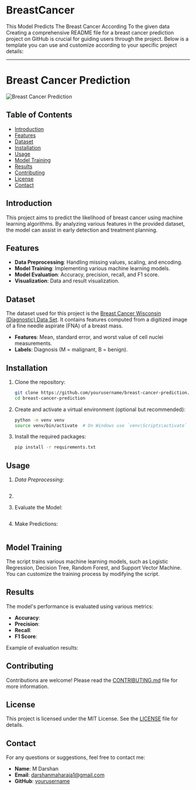 # BreastCancer
This Model Predicts The Breast Cancer According To the given data
Creating a comprehensive README file for a breast cancer prediction project on GitHub is crucial for guiding users through the project. Below is a template you can use and customize according to your specific project details:

---

# Breast Cancer Prediction

![Breast Cancer Prediction](header-image-url)

## Table of Contents

- [Introduction](#introduction)
- [Features](#features)
- [Dataset](#dataset)
- [Installation](#installation)
- [Usage](#usage)
- [Model Training](#model-training)
- [Results](#results)
- [Contributing](#contributing)
- [License](#license)
- [Contact](#contact)

## Introduction

This project aims to predict the likelihood of breast cancer using machine learning algorithms. By analyzing various features in the provided dataset, the model can assist in early detection and treatment planning.

## Features

- **Data Preprocessing**: Handling missing values, scaling, and encoding.
- **Model Training**: Implementing various machine learning models.
- **Model Evaluation**: Accuracy, precision, recall, and F1 score.
- **Visualization**: Data and result visualization.

## Dataset

The dataset used for this project is the [Breast Cancer Wisconsin (Diagnostic) Data Set](https://archive.ics.uci.edu/ml/datasets/Breast+Cancer+Wisconsin+(Diagnostic)). It contains features computed from a digitized image of a fine needle aspirate (FNA) of a breast mass.

- **Features**: Mean, standard error, and worst value of cell nuclei measurements.
- **Labels**: Diagnosis (M = malignant, B = benign).

## Installation

1. Clone the repository:
   ```sh
   git clone https://github.com/yourusername/breast-cancer-prediction.git
   cd breast-cancer-prediction
   ```

2. Create and activate a virtual environment (optional but recommended):
   ```sh
   python -m venv venv
   source venv/bin/activate  # On Windows use `venv\Scripts\activate`
   ```

3. Install the required packages:
   ```sh
   pip install -r requirements.txt
   ```

## Usage

1. *Data Preprocessing*:
  
   ```

2.
   ```

3. Evaluate the Model:
  
   ```

4. Make Predictions:
  
   ```

## Model Training

The  script trains various machine learning models, such as Logistic Regression, Decision Tree, Random Forest, and Support Vector Machine. You can customize the training process by modifying the script.

## Results

The model's performance is evaluated using various metrics:

- **Accuracy**: 
- **Precision**: 
- **Recall**: 
- **F1 Score**: 

Example of evaluation results:


## Contributing

Contributions are welcome! Please read the [CONTRIBUTING.md](CONTRIBUTING.md) file for more information.

## License

This project is licensed under the MIT License. See the [LICENSE](LICENSE) file for details.

## Contact

For any questions or suggestions, feel free to contact me:

- **Name**: M Darshan
- **Email**: darshanmaharaja1@gmail.com
- **GitHub**: [yourusername](https://github.com/darsh6194)

